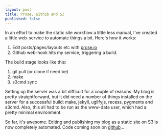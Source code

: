 ```yaml
---
layout: post
title: Prose, Github and S3
published: false
---
```


In an effort to make the static site workflow a little less manual, I've created a little web-service to automate things a bit. Here's how it works:

1. Edit posts/pages/layouts etc with [prose.io](http://prose.io/)
2. Github web-hook hits my service, triggering a build.

The build stage looks like this:

1. git pull (or clone if need be)
2. make
3. s3cmd sync

Setting up the server was a bit difficult for a couple of reasons. My blog is pretty straightforward, but it did need a number of things installed on the server for a successful build: make, jekyll, uglifyjs, recess, pygments and s3cmd. Also, this all had to be run as the www-data user, which had a pretty minimal environment.

So far, it's awesome. Editing and publishing my blog as a static site on S3 is now completely automated. Code coming soon on [github](https://github.com/Andyvanee)...